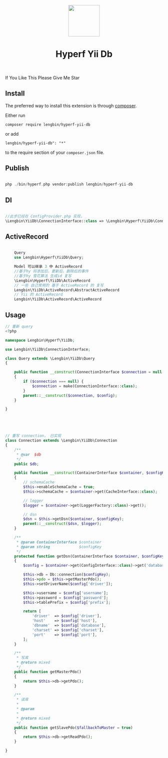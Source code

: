 <p align="center">
    <a href="https://hyperf.io/" target="_blank">
        <img src="https://hyperf.oss-cn-hangzhou.aliyuncs.com/hyperf.png" height="100px">
    </a>
    <h1 align="center">Hyperf Yii Db</h1>
    <br>
</p>

If You Like This Please Give Me Star

Install
------------

The preferred way to install this extension is through [composer](http://getcomposer.org/download/).

Either run

```
composer require lengbin/hyperf-yii-db
```

or add

```
lengbin/hyperf-yii-db": "*"
```
to the require section of your `composer.json` file.



Publish
-------
```php
      
php ./bin/hyperf.php vendor:publish lengbin/hyperf-yii-db

```

DI
-------

```php
      
//此步已经在 ConfigProvider.php 实现， 
\Lengbin\YiiDb\ConnectionInterface::class => \Lengbin\Hyperf\YiiDb\Connection::class

```

ActiveRecord
------------
```php
      
    Query 
    use Lengbin\Hyperf\YiiDb\Query;

    Model 可以继承 3 中 ActiveRecord
    //基于hy 将添加后，更新后，删除后的事件
    //基于hy 雪花算法 生成id 复写
    \Lengbin\Hyperf\YiiDb\ActiveRecord  
    // 一些 自己常用的 基于 ActiveRecord 的 复写
    Lengbin\YiiDb\ActiveRecord\AbstractActiveRecord
    // Yii 的 ActiveRecord
    Lengbin\YiiDb\ActiveRecord\ActiveRecord

```


Usage
-----
```php
// 重新 query
<?php

namespace Lengbin\Hyperf\YiiDb;

use Lengbin\YiiDb\ConnectionInterface;

class Query extends \Lengbin\YiiDb\Query
{

    public function __construct(ConnectionInterface $connection = null, array $config = [])
    {
        if ($connection === null) {
            $connection = make(ConnectionInterface::class);
        }
        parent::__construct($connection, $config);
    }

}





// 重写 connection， 已实现
class Connection extends \Lengbin\YiiDb\Connection
{
    /**
     * @var  $db
     */
    public $db;

    public function __construct(ContainerInterface $container, $configKey = 'default')
    {
        // schemaCache
        $this->enableSchemaCache = true;
        $this->schemaCache = $container->get(CacheInterface::class);

        // logger
        $logger = $container->get(LoggerFactory::class)->get();

        // dsn
        $dsn = $this->getDsn($container, $configKey);
        parent::__construct($dsn, $logger);
    }

    /**
     * @param ContainerInterface $container
     * @param string             $configKey
     */
    protected function getDsn(ContainerInterface $container, $configKey)
    {
        $config = $container->get(ConfigInterface::class)->get('databases.' . $configKey);

        $this->db = Db::connection($configKey);
        $this->pdo = $this->getMasterPdo();
        $this->setDriverName($config['driver']);

        $this->username = $config['username'];
        $this->password = $config['password'];
        $this->tablePrefix = $config['prefix'];

        return [
            'driver'  => $config['driver'],
            'host'    => $config['host'],
            'dbname'  => $config['database'],
            'charset' => $config['charset'],
            'port'    => $config['port'],
        ];
    }

    /**
     * 写库
     * @return mixed
     */
    public function getMasterPdo()
    {
        return $this->db->getPdo();
    }

    /**
     * 读库
     *
     * @param
     *
     * @return mixed
     */
    public function getSlavePdo($fallbackToMaster = true)
    {
        return $this->db->getReadPdo();
    }

}
```
